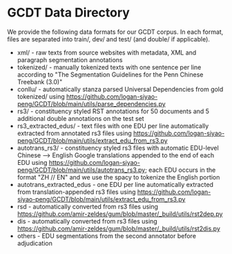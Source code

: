 # GCDT Data Directory

We provide the following data formats for our GCDT corpus.
In each format, files are separated into train/, dev/ and test/ (and double/ if applicable).

* xml/ - raw texts from source websites with metadata, XML and paragraph segmentation annotations
* tokenized/ - manually tokenized texts with one sentence per line according to "The Segmentation Guidelines for the Penn Chinese Treebank (3.0)"
* conllu/ - automatically stanza parsed Universal Dependencies from gold tokenized/ using https://github.com/logan-siyao-peng/GCDT/blob/main/utils/parse_dependencies.py
* rs3/ - constituency styled RST annotations for 50 documents and 5 additional double annotations on the test set
* rs3_extracted_edus/ - text files with one EDU per line automatically extracted from annotated rs3 files using https://github.com/logan-siyao-peng/GCDT/blob/main/utils/extract_edu_from_rs3.py 
* autotrans_rs3/ - constituency styled rs3 files with automatic EDU-level Chinese --> English Google translations appended to the end of each EDU using https://github.com/logan-siyao-peng/GCDT/blob/main/utils/autotrans_rs3.py; each EDU occurs in the format "ZH // EN" and we use the spacy to tokenize the English portion
* autotrans_extracted_edus	- one EDU per line automatically extracted from translation-appended rs3 files using https://github.com/logan-siyao-peng/GCDT/blob/main/utils/extract_edu_from_rs3.py
* rsd - automatically converted from rs3 files using https://github.com/amir-zeldes/gum/blob/master/_build/utils/rst2dep.py
* dis - automatically converted from rs3 files using https://github.com/amir-zeldes/gum/blob/master/_build/utils/rst2dis.py
* others - EDU segmentations from the second annotator before adjudication
			
